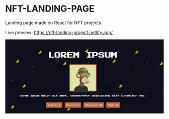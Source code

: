 # NFT-LANDING-PAGE
Landing page made on React for NFT projects.

Live preview: https://nft-landing-project.netlify.app/

![](IM/im1.png) 
